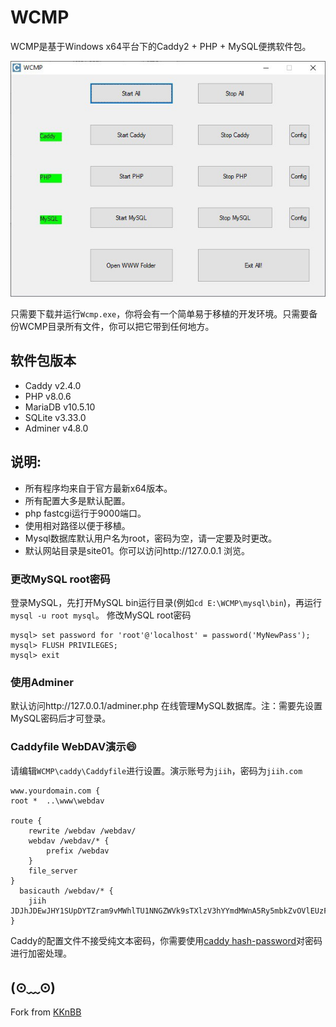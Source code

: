 # WCMP
WCMP是基于Windows x64平台下的Caddy2 + PHP + MySQL便携软件包。

![image](https://github.com/jiix/WCMP/raw/main/screenshot.jpg)

只需要下载并运行`Wcmp.exe`，你将会有一个简单易于移植的开发环境。只需要备份WCMP目录所有文件，你可以把它带到任何地方。

## 软件包版本
* Caddy v2.4.0
* PHP v8.0.6
* MariaDB v10.5.10
* SQLite v3.33.0
* Adminer v4.8.0

## 说明:

* 所有程序均来自于官方最新x64版本。
* 所有配置大多是默认配置。
* php fastcgi运行于9000端口。
* 使用相对路径以便于移植。
* Mysql数据库默认用户名为root，密码为空，请一定要及时更改。
* 默认网站目录是site01。你可以访问http://127.0.0.1 浏览。

### 更改MySQL root密码
登录MySQL，先打开MySQL bin运行目录(例如`cd E:\WCMP\mysql\bin`)，再运行`mysql -u root mysql`。
修改MySQL root密码
```
mysql> set password for 'root'@'localhost' = password('MyNewPass');
mysql> FLUSH PRIVILEGES;
mysql> exit
```
### 使用Adminer
默认访问http://127.0.0.1/adminer.php 在线管理MySQL数据库。注：需要先设置MySQL密码后才可登录。

### Caddyfile WebDAV演示😄
请编辑`WCMP\caddy\Caddyfile`进行设置。演示账号为`jiih`，密码为`jiih.com`
```
www.yourdomain.com {
root *  ..\www\webdav

route {
 	rewrite /webdav /webdav/
	webdav /webdav/* {
		prefix /webdav
	}
	file_server
}
  basicauth /webdav/* {
	jiih JDJhJDEwJHY1SUpDYTZram9vMWhlTU1NNGZWVk9sTXlzV3hYYmdMWnA5Ry5mbkZvOVlEUzFBU2RERzUy
}
```
Caddy的配置文件不接受纯文本密码，你需要使用[caddy hash-password](https://caddyserver.com/docs/command-line#caddy-hash-password)对密码进行加密处理。
## (⊙﹏⊙)
Fork from [KKnBB](https://kknbb.com/stories/wcmp-windowscaddy2phpmysql-all-in-1-portable-package/)
